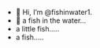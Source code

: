 - 👋 Hi, I’m @fishinwater1.
- 👋 a fish in the water...
- a little fish.....
- a fish.....
<!---
fishinwater1/fishinwater1 is a ✨ special ✨ repository because its `README.md` (this file) appears on your GitHub profile.
You can click the Preview link to take a look at your changes.
--->
